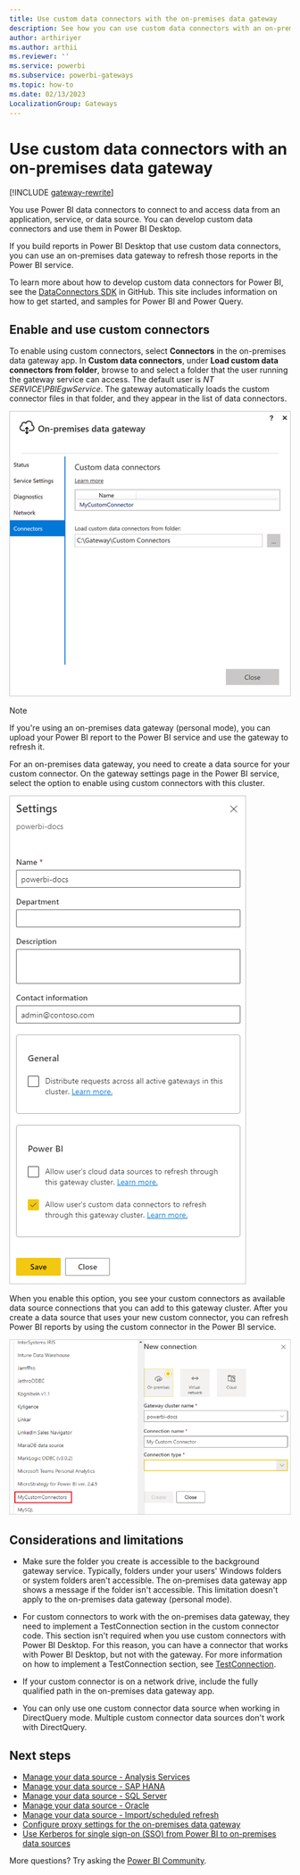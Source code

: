 ```yaml
---
title: Use custom data connectors with the on-premises data gateway
description: See how you can use custom data connectors with an on-premises data gateway in Power BI.
author: arthiriyer
ms.author: arthii
ms.reviewer: ''
ms.service: powerbi
ms.subservice: powerbi-gateways
ms.topic: how-to
ms.date: 02/13/2023
LocalizationGroup: Gateways 
---
```


# Use custom data connectors with an on-premises data gateway

[!INCLUDE [gateway-rewrite](../includes/gateway-rewrite.md)]

You use Power BI data connectors to connect to and access data from an application, service, or data source. You can develop custom data connectors and use them in Power BI Desktop.

If you build reports in Power BI Desktop that use custom data connectors, you can use an on-premises data gateway to refresh those reports in the Power BI service.

To learn more about how to develop custom data connectors for Power BI, see the [DataConnectors SDK](https://aka.ms/dataconnectors) in GitHub. This site includes information on how to get started, and samples for Power BI and Power Query.

## Enable and use custom connectors

To enable using custom connectors, select **Connectors** in the on-premises data gateway app. In **Custom data connectors**, under **Load custom data connectors from folder**, browse to and select a folder that the user running the gateway service can access. The default user is *NT SERVICE\PBIEgwService*. The gateway automatically loads the custom connector files in that folder, and they appear in the list of data connectors.

![Screenshot that shows the Custom data connectors screen in the On-premises data gateway app.](media/service-gateway-custom-connectors/gateway-onprem-customconnector1.png)

>[!NOTE]
>If you're using an on-premises data gateway (personal mode), you can upload your Power BI report to the Power BI service and use the gateway to refresh it.

For an on-premises data gateway, you need to create a data source for your custom connector. On the gateway settings page in the Power BI service, select the option to enable using custom connectors with this cluster.

![Screenshot that shows enabling custom connectors on the on-premises gateway Settings page.](media/service-gateway-custom-connectors/gateway-onprem-customconnector2.png)

When you enable this option, you see your custom connectors as available data source connections that you can add to this gateway cluster. After you create a data source that uses your new custom connector, you can refresh Power BI reports by using the custom connector in the Power BI service.

![Screenshot that shows the Data Source list on the Settings page.](media/service-gateway-custom-connectors/gateway-onprem-customconnector3.png)

## Considerations and limitations

- Make sure the folder you create is accessible to the background gateway service. Typically, folders under your users' Windows folders or system folders aren't accessible. The on-premises data gateway app shows a message if the folder isn't accessible. This limitation doesn't apply to the on-premises data gateway (personal mode).

- For custom connectors to work with the on-premises data gateway, they need to implement a TestConnection section in the custom connector code. This section isn't required when you use custom connectors with Power BI Desktop. For this reason, you can have a connector that works with Power BI Desktop, but not with the gateway. For more information on how to implement a TestConnection section, see [TestConnection](/power-query/samples/trippin/9-testconnection/readme).

- If your custom connector is on a network drive, include the fully qualified path in the on-premises data gateway app.

- You can only use one custom connector data source when working in DirectQuery mode. Multiple custom connector data sources don't work with DirectQuery.

## Next steps

* [Manage your data source - Analysis Services](service-gateway-enterprise-manage-ssas.md)  
* [Manage your data source - SAP HANA](service-gateway-enterprise-manage-sap.md)  
* [Manage your data source - SQL Server](service-gateway-enterprise-manage-sql.md)  
* [Manage your data source - Oracle](service-gateway-onprem-manage-oracle.md)  
* [Manage your data source - Import/scheduled refresh](service-gateway-enterprise-manage-scheduled-refresh.md)
* [Configure proxy settings for the on-premises data gateway](/data-integration/gateway/service-gateway-proxy)
* [Use Kerberos for single sign-on (SSO) from Power BI to on-premises data sources](service-gateway-sso-kerberos.md)  

More questions? Try asking the [Power BI Community](https://community.powerbi.com/).
